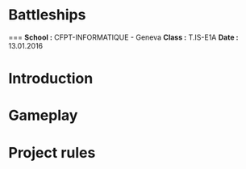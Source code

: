 # Battleships
===
**School :** CFPT-INFORMATIQUE - Geneva 
**Class :** T.IS-E1A
**Date :** 13.01.2016

# Introduction
# Gameplay
# Project rules
